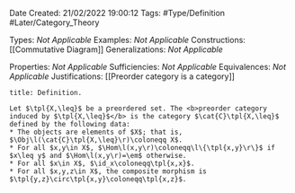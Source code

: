 <div class="topSpace"></div>

Date Created: 21/02/2022 19:00:12
Tags: #Type/Definition #Later/Category_Theory

Types: <i>Not Applicable</i>
Examples: <i>Not Applicable</i>
Constructions: [[Commutative Diagram]]
Generalizations: <i>Not Applicable</i>

Properties: <i>Not Applicable</i>
Sufficiencies: <i>Not Applicable</i>
Equivalences: <i>Not Applicable</i>
Justifications: [[Preorder category is a category]]

``` ad-Definition
title: Definition.

Let $\tpl{X,\leq}$ be a preordered set. The <b>preorder category induced by $\tpl{X,\leq}$</b> is the category $\cat{C}\tpl{X,\leq}$ defined by the following data:
* The objects are elements of $X$; that is, $\Obj\l(\cat{C}\tpl{X,\leq}\r)\coloneqq X$.
* For all $x,y\in X$, $\Hom\l(x,y\r)\coloneqq\l\{\tpl{x,y}\r\}$ if $x\leq y$ and $\Hom\l(x,y\r)=\em$ otherwise.
* For all $x\in X$, $\id_x\coloneqq\tpl{x,x}$.
* For all $x,y,z\in X$, the composite morphism is $\tpl{y,z}\circ\tpl{x,y}\coloneqq\tpl{x,z}$.

```
